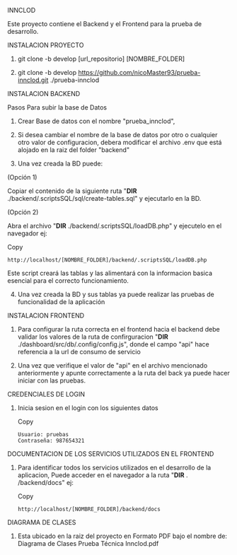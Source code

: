 INNCLOD

Este proyecto contiene el Backend y el Frontend para la prueba de desarrollo.

INSTALACION PROYECTO

1.  git clone -b develop [url_repositorio] [NOMBRE_FOLDER]

2.  git clone -b develop https://github.com/nicoMaster93/prueba-innclod.git ./prueba-innclod

INSTALACION BACKEND

Pasos Para subir la base de Datos

1. Crear Base de datos con el nombre "prueba_innclod",

2. Si desea cambiar el nombre de la base de datos por otro o cualquier otro valor de configuracion, debera modificar el archivo .env que está alojado en la raiz del folder "backend"

3. Una vez creada la BD puede:

(Opción 1)

Copiar el contenido de la siguiente ruta "**DIR** ./backend/.scriptsSQL/sql/create-tables.sql" y ejecutarlo en la BD.

(Opción 2)

Abra el archivo "**DIR** ./backend/.scriptsSQL/loadDB.php" y ejecutelo en el navegador ej:

Copy

```
http://localhost/[NOMBRE_FOLDER]/backend/.scriptsSQL/loadDB.php

```

Este script creará las tablas y las alimentará con la informacion basica esencial para el correcto funcionamiento.

4.  Una vez creada la BD y sus tablas ya puede realizar las pruebas de funcionalidad de la aplicación

INSTALACION FRONTEND

1.  Para configurar la ruta correcta en el frontend hacia el backend debe validar los valores de la ruta de confirguracion "**DIR** ./dashboard/src/db/.config/config.js", donde el campo "api" hace referencia a la url de consumo de servicio

2.  Una vez que verifique el valor de "api" en el archivo mencionado anteriormente y apunte correctamente a la ruta del back ya puede hacer iniciar con las pruebas.

CREDENCIALES DE LOGIN

1.  Inicia sesion en el login con los siguientes datos

    Copy

    ```
    Usuario: pruebas
    Contraseña: 987654321

    ```

DOCUMENTACION DE LOS SERVICIOS UTILIZADOS EN EL FRONTEND

1.  Para identificar todos los servicios utilizados en el desarrollo de la aplicacion, Puede acceder en el navegador a la ruta "**DIR** . /backend/docs" ej:

    Copy

    ```
    http://localhost/[NOMBRE_FOLDER]/backend/docs

    ```

DIAGRAMA DE CLASES

1. Esta ubicado en la raiz del proyecto en Formato PDF bajo el nombre de: Diagrama de Clases Prueba Técnica Innclod.pdf
